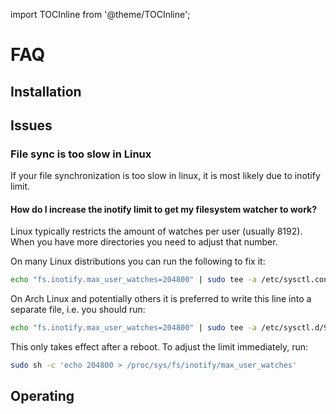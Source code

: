 import TOCInline from '@theme/TOCInline';

# FAQ

<TOCInline toc={toc} />

## Installation


## Issues

### File sync is too slow in Linux

If your file synchronization is too slow in linux, it is most likely due to inotify limit.

#### How do I increase the inotify limit to get my filesystem watcher to work?

Linux typically restricts the amount of watches per user (usually 8192). When you have more directories you need to adjust that number.

On many Linux distributions you can run the following to fix it:

```bash
echo "fs.inotify.max_user_watches=204800" | sudo tee -a /etc/sysctl.conf
```

On Arch Linux and potentially others it is preferred to write this line into a separate file, i.e. you should run:

```bash
echo "fs.inotify.max_user_watches=204800" | sudo tee -a /etc/sysctl.d/90-override.conf
```

This only takes effect after a reboot. To adjust the limit immediately, run:

```bash
sudo sh -c 'echo 204800 > /proc/sys/fs/inotify/max_user_watches'
```

## Operating
